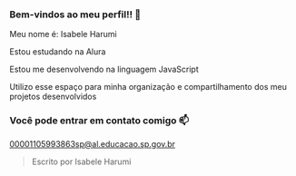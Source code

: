 
### Bem-vindos ao meu perfil!! 💙

Meu nome é: Isabele Harumi 

Estou estudando na Alura

Estou me desenvolvendo na linguagem JavaScript

Utilizo esse espaço para minha organização e compartilhamento dos meu projetos desenvolvidos

### Você pode entrar em contato comigo 📫
00001105993863sp@al.educacao.sp.gov.br

> Escrito por Isabele Harumi 
